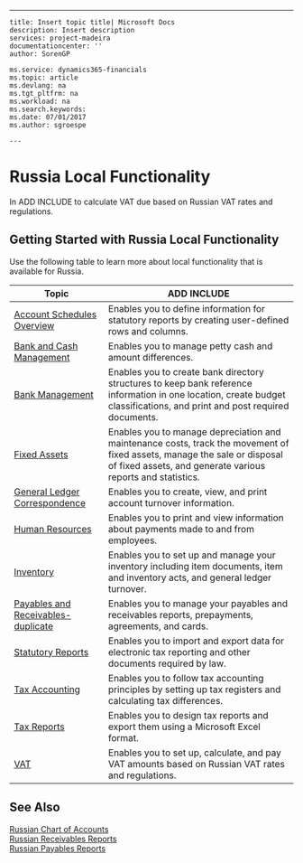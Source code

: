 ---
    title: Insert topic title| Microsoft Docs
    description: Insert description
    services: project-madeira
    documentationcenter: ''
    author: SorenGP

    ms.service: dynamics365-financials
    ms.topic: article
    ms.devlang: na
    ms.tgt_pltfrm: na
    ms.workload: na
    ms.search.keywords:
    ms.date: 07/01/2017
    ms.author: sgroespe

    ---
# Russia Local Functionality
In ADD INCLUDE<!--[!INCLUDE[navnow](../../includes/navnow_md.md)]--> to calculate VAT due based on Russian VAT rates and regulations.  
  
## Getting Started with Russia Local Functionality  
 Use the following table to learn more about local functionality that is available for Russia.  
  
|Topic|ADD INCLUDE<!--[!INCLUDE[bp_tabledescription](../../includes/bp_tabledescription_md.md)]-->|  
|-----------|---------------------------------------|  
|[Account Schedules Overview](../FullExperience/account-schedules-overview.md)|Enables you to define information for statutory reports by creating user-defined rows and columns.|  
|[Bank and Cash Management](../FullExperience/bank-and-cash-management.md)|Enables you to manage petty cash and amount differences.|  
|[Bank Management](../FullExperience/bank-management.md)|Enables you to create bank directory structures to keep bank reference information in one location, create budget classifications, and print and post required documents.|  
|[Fixed Assets](../FullExperience/fixed-assets.md)|Enables you to manage depreciation and maintenance costs, track the movement of fixed assets, manage the sale or disposal of fixed assets, and generate various reports and statistics.|  
|[General Ledger Correspondence](../FullExperience/general-ledger-correspondence.md)|Enables you to create, view, and print account turnover information.|  
|[Human Resources](../FullExperience/human-resources.md)|Enables you to print and view information about payments made to and from employees.|  
|[Inventory](../FullExperience/inventory.md)|Enables you to set up and manage your inventory including item documents, item and inventory acts, and general ledger turnover.|  
|[Payables and Receivables-duplicate](../FullExperience/payables-and-receivables-duplicate.md)|Enables you to manage your payables and receivables reports, prepayments, agreements, and cards.|  
|[Statutory Reports](../FullExperience/statutory-reports.md)|Enables you to import and export data for electronic tax reporting and other documents required by law.|  
|[Tax Accounting](../FullExperience/tax-accounting.md)|Enables you to follow tax accounting principles by setting up tax registers and calculating tax differences.|  
|[Tax Reports](assetId:///e42ca8e7-1cee-4fb8-9f71-e596f29cabc3)|Enables you to design tax reports and export them using a Microsoft Excel format.|  
|[VAT](../FullExperience/vat.md)|Enables you to set up, calculate, and pay VAT amounts based on Russian VAT rates and regulations.|  
  
## See Also  
 [Russian Chart of Accounts](../FullExperience/russian-chart-of-accounts.md)   
 [Russian Receivables Reports](../FullExperience/russian-receivables-reports.md)   
 [Russian Payables Reports](../FullExperience/russian-payables-reports.md)